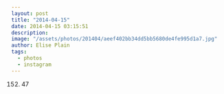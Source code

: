 ```yaml
---
layout: post
title: "2014-04-15"
date: 2014-04-15 03:15:51
description: 
image: "/assets/photos/201404/aeef402bb34dd5bb5680de4fe995d1a7.jpg"
author: Elise Plain
tags: 
  - photos
  - instagram
---
```


152. 47
<p></p>

